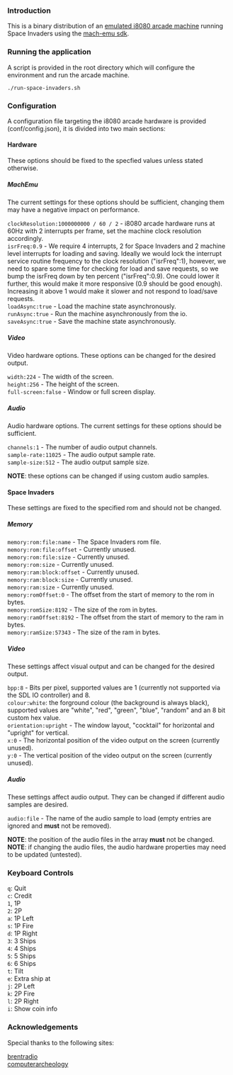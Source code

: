 
### Introduction

This is a binary distribution of an [emulated i8080 arcade machine](https://github.com/nbeddows/space-invaders) running Space Invaders using the [mach-emu sdk](http://github.com/nbeddows/mach-emu/).

### Running the application

A script is provided in the root directory which will configure the environment and run the arcade machine.

`./run-space-invaders.sh`

### Configuration

A configuration file targeting the i8080 arcade hardware is provided (conf/config.json), it is divided into two main sections:

#### Hardware

These options should be fixed to the specfied values unless stated otherwise.

##### MachEmu

The current settings for these options should be sufficient, changing them may have a negative impact on performance.

`clockResolution:1000000000 / 60 / 2` - i8080 arcade hardware runs at 60Hz with 2 interrupts per frame, set the machine clock resolution accordingly.<br>
`isrFreq:0.9` - We require 4 interrupts, 2 for Space Invaders and 2 machine level interrupts for loading and saving. Ideally we would lock the interrupt service routine frequency to the clock resolution ("isrFreq":1), however, we need to spare some time for checking for load and save requests, so we bump the isrFreq down by ten percent ("isrFreq":0.9). One could lower it further, this would make it more responsive (0.9 should be good enough). Increasing it above 1 would make it slower and not respond to load/save requests.<br>
`loadAsync:true` - Load the machine state asynchronously.<br> 
`runAsync:true` - Run the machine asynchronously from the io.<br>
`saveAsync:true` - Save the machine state asynchronously.<br>

##### Video

Video hardware options. These options can be changed for the desired output.

`width:224` - The width of the screen.<br>
`height:256` - The height of the screen.<br>
`full-screen:false` - Window or full screen display.<br>

##### Audio

Audio hardware options. The current settings for these options should be sufficient.

`channels:1` - The number of audio output channels.<br>
`sample-rate:11025` - The audio output sample rate.<br>
`sample-size:512` - The audio output sample size.<br>

**NOTE**: these options can be changed if using custom audio samples.

#### Space Invaders

These settings are fixed to the specified rom and should not be changed. 

##### Memory

`memory:rom:file:name` - The Space Invaders rom file.<br>
`memory:rom:file:offset` - Currently unused.<br>
`memory:rom:file:size` - Currently unused.<br>
`memory:rom:size` - Currently unused.<br>
`memory:ram:block:offset` - Currently unused.<br>
`memory:ram:block:size` - Currently unused.<br>
`memory:ram:size` - Currently unused.<br>
`memory:romOffset:0` - The offset from the start of memory to the rom in bytes.<br>
`memory:romSize:8192` - The size of the rom in bytes.<br>
`memory:ramOffset:8192` - The offset from the start of memory to the ram in bytes.<br>
`memory:ramSize:57343` - The size of the ram in bytes.<br>

##### Video

These settings affect visual output and can be changed for the desired output.

`bpp:8` - Bits per pixel, supported values are 1 (currently not supported via the SDL IO controller) and 8.<br>
`colour:white`: the forground colour (the background is always black), supported values are "white", "red", "green", "blue", "random" and an 8 bit custom hex value.<br>
`orientation:upright` - The window layout, "cocktail" for horizontal and "upright" for vertical.<br>
`x:0` - The horizontal position of the video output on the screen (currently unused).<br>
`y:0` - The vertical position of the video output on the screen (currently unused).<br>

##### Audio

These settings affect audio output. They can be changed if different audio samples are desired.

`audio:file` - The name of the audio sample to load (empty entries are ignored and **must** not be removed).<br>

**NOTE**: the position of the audio files in the array **must** not be changed.<br>
**NOTE**: if changing the audio files, the audio hardware properties may need to be updated (untested).

### Keyboard Controls

`q`: Quit<br>
`c`: Credit<br>
`1`, 1P<br>
`2`: 2P<br>
`a`: 1P Left<br>
`s`: 1P Fire<br>
`d`: 1P Right<br>
`3`: 3 Ships<br>
`4`: 4 Ships<br>
`5`: 5 Ships<br>
`6`: 6 Ships<br>
`t`: Tilt<br>
`e`: Extra ship at<br>
`j`: 2P Left<br>
`k`: 2P Fire<br>
`l`: 2P Right<br>
`i`: Show coin info<br>

### Acknowledgements

Special thanks to the following sites:

[brentradio](http://www.brentradio.com/SpaceInvaders.htm)<br>
[computerarcheology](https://computerarcheology.com/Arcade/SpaceInvaders/Hardware.html)<br>
